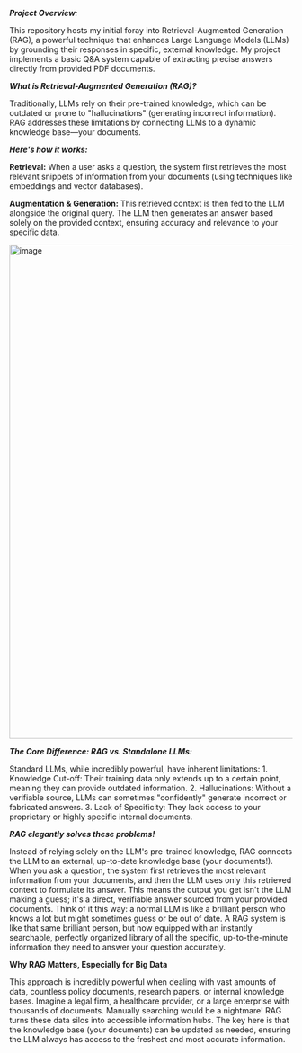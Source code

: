 _**Project Overview**:_

This repository hosts my initial foray into Retrieval-Augmented Generation (RAG), a powerful technique that enhances Large Language Models (LLMs) by grounding their responses in specific, external knowledge. My project implements a basic Q&A system capable of extracting precise answers directly from provided PDF documents.

_**What is Retrieval-Augmented Generation (RAG)?**_

Traditionally, LLMs rely on their pre-trained knowledge, which can be outdated or prone to "hallucinations" (generating incorrect information). RAG addresses these limitations by connecting LLMs to a dynamic knowledge base—your documents.

_**Here's how it works:**_

**Retrieval:** When a user asks a question, the system first retrieves the most relevant snippets of information from your documents (using techniques like embeddings and vector databases).

**Augmentation & Generation:** This retrieved context is then fed to the LLM alongside the original query. The LLM then generates an answer based solely on the provided context, ensuring accuracy and relevance to your specific data.

<img width="1830" height="879" alt="image" src="https://github.com/user-attachments/assets/5b5f418b-41d2-421b-823d-7ec0132fb29b" />


_**The Core Difference: RAG vs. Standalone LLMs:**_


Standard LLMs, while incredibly powerful, have inherent limitations:
	1. Knowledge Cut-off: Their training data only extends up to a certain point, meaning they can provide outdated information.
	2. Hallucinations: Without a verifiable source, LLMs can sometimes "confidently" generate incorrect or fabricated answers.
	3. Lack of Specificity: They lack access to your proprietary or highly specific internal documents.

_**RAG elegantly solves these problems!**_

  Instead of relying solely on the LLM's pre-trained knowledge, RAG connects the LLM to an external, up-to-date knowledge base (your documents!). When you ask a question, the system first retrieves the most relevant information from your documents, and then the LLM uses only this retrieved context to formulate its answer. This means the output you get isn't the LLM making a guess; it's a direct, verifiable answer sourced from your provided documents.
Think of it this way: a normal LLM is like a brilliant person who knows a lot but might sometimes guess or be out of date. A RAG system is like that same brilliant person, but now equipped with an instantly searchable, perfectly organized library of all the specific, up-to-the-minute information they need to answer your question accurately.

**Why RAG Matters, Especially for Big Data**

  This approach is incredibly powerful when dealing with vast amounts of data, countless policy documents, research papers, or internal knowledge bases. Imagine a legal firm, a healthcare provider, or a large enterprise with thousands of documents. Manually searching would be a nightmare! RAG turns these data silos into accessible information hubs. The key here is that the knowledge base (your documents) can be updated as needed, ensuring the LLM always has access to the freshest and most accurate information.

